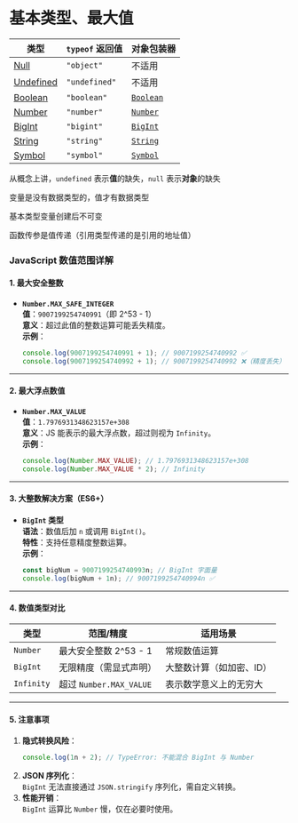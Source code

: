 # 基本类型、最大值

| 类型                                                                                                                | `typeof` 返回值  | 对象包装器                                                                                                 |
| ----------------------------------------------------------------------------------------------------------------- | ------------- | ----------------------------------------------------------------------------------------------------- |
| [Null](https://developer.mozilla.org/zh-CN/docs/Web/JavaScript/Data_structures#null_%E7%B1%BB%E5%9E%8B)           | `"object"`    | 不适用                                                                                                   |
| [Undefined](https://developer.mozilla.org/zh-CN/docs/Web/JavaScript/Data_structures#undefined_%E7%B1%BB%E5%9E%8B) | `"undefined"` | 不适用                                                                                                   |
| [Boolean](https://developer.mozilla.org/zh-CN/docs/Web/JavaScript/Data_structures#boolean_%E7%B1%BB%E5%9E%8B)     | `"boolean"`   | [`Boolean`](https://developer.mozilla.org/zh-CN/docs/Web/JavaScript/Reference/Global_Objects/Boolean) |
| [Number](https://developer.mozilla.org/zh-CN/docs/Web/JavaScript/Data_structures#number_%E7%B1%BB%E5%9E%8B)       | `"number"`    | [`Number`](https://developer.mozilla.org/zh-CN/docs/Web/JavaScript/Reference/Global_Objects/Number)   |
| [BigInt](https://developer.mozilla.org/zh-CN/docs/Web/JavaScript/Data_structures#bigint_%E7%B1%BB%E5%9E%8B)       | `"bigint"`    | [`BigInt`](https://developer.mozilla.org/zh-CN/docs/Web/JavaScript/Reference/Global_Objects/BigInt)   |
| [String](https://developer.mozilla.org/zh-CN/docs/Web/JavaScript/Data_structures#string_%E7%B1%BB%E5%9E%8B)       | `"string"`    | [`String`](https://developer.mozilla.org/zh-CN/docs/Web/JavaScript/Reference/Global_Objects/String)   |
| [Symbol](https://developer.mozilla.org/zh-CN/docs/Web/JavaScript/Data_structures#symbol_%E7%B1%BB%E5%9E%8B)       | `"symbol"`    | [`Symbol`](https://developer.mozilla.org/zh-CN/docs/Web/JavaScript/Reference/Global_Objects/Symbol)   |

从概念上讲，`undefined` 表示**值**的缺失，`null` 表示**对象**的缺失

变量是没有数据类型的，值才有数据类型

基本类型变量创建后不可变

函数传参是值传递（引用类型传递的是引用的地址值）



### **JavaScript 数值范围详解**

#### **1. 最大安全整数**
- **`Number.MAX_SAFE_INTEGER`**  
  **值**：`9007199254740991`（即 2^53 - 1）  
  **意义**：超过此值的整数运算可能丢失精度。  
  **示例**：  
  ```javascript
  console.log(9007199254740991 + 1); // 9007199254740992 ✅
  console.log(9007199254740992 + 1); // 9007199254740992 ❌（精度丢失）
  ```

---

#### **2. 最大浮点数值**
- **`Number.MAX_VALUE`**  
  **值**：`1.7976931348623157e+308`  
  **意义**：JS 能表示的最大浮点数，超过则视为 `Infinity`。  
  **示例**：  
  ```javascript
  console.log(Number.MAX_VALUE); // 1.7976931348623157e+308
  console.log(Number.MAX_VALUE * 2); // Infinity
  ```

---

#### **3. 大整数解决方案（ES6+）**
- **`BigInt` 类型**  
  **语法**：数值后加 `n` 或调用 `BigInt()`。  
  **特性**：支持任意精度整数运算。  
  **示例**：  
  ```javascript
  const bigNum = 9007199254740993n; // BigInt 字面量
  console.log(bigNum + 1n); // 9007199254740994n ✅
  ```

---

#### **4. 数值类型对比**
| **类型**      | **范围/精度**               | **适用场景**             |
|---------------|----------------------------|--------------------------|
| `Number`      | 最大安全整数 2^53 - 1       | 常规数值运算             |
| `BigInt`      | 无限精度（需显式声明）      | 大整数计算（如加密、ID） |
| `Infinity`    | 超过 `Number.MAX_VALUE`     | 表示数学意义上的无穷大   |

---

#### **5. 注意事项**
1. **隐式转换风险**：  
   ```javascript
   console.log(1n + 2); // TypeError: 不能混合 BigInt 与 Number
   ```
2. **JSON 序列化**：  
   `BigInt` 无法直接通过 `JSON.stringify` 序列化，需自定义转换。  
3. **性能开销**：  
   `BigInt` 运算比 `Number` 慢，仅在必要时使用。  